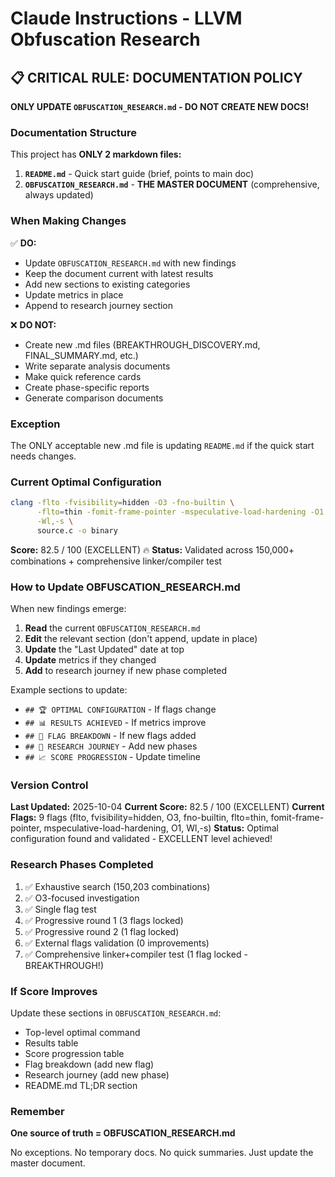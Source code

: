 # Claude Instructions - LLVM Obfuscation Research

## 📋 CRITICAL RULE: DOCUMENTATION POLICY

**ONLY UPDATE `OBFUSCATION_RESEARCH.md` - DO NOT CREATE NEW DOCS!**

### Documentation Structure

This project has **ONLY 2 markdown files:**

1. **`README.md`** - Quick start guide (brief, points to main doc)
2. **`OBFUSCATION_RESEARCH.md`** - **THE MASTER DOCUMENT** (comprehensive, always updated)

### When Making Changes

✅ **DO:**
- Update `OBFUSCATION_RESEARCH.md` with new findings
- Keep the document current with latest results
- Add new sections to existing categories
- Update metrics in place
- Append to research journey section

❌ **DO NOT:**
- Create new .md files (BREAKTHROUGH_DISCOVERY.md, FINAL_SUMMARY.md, etc.)
- Write separate analysis documents
- Make quick reference cards
- Create phase-specific reports
- Generate comparison documents

### Exception

The ONLY acceptable new .md file is updating `README.md` if the quick start needs changes.

### Current Optimal Configuration

```bash
clang -flto -fvisibility=hidden -O3 -fno-builtin \
      -flto=thin -fomit-frame-pointer -mspeculative-load-hardening -O1 \
      -Wl,-s \
      source.c -o binary
```

**Score:** 82.5 / 100 (EXCELLENT) 🔥
**Status:** Validated across 150,000+ combinations + comprehensive linker/compiler test

### How to Update OBFUSCATION_RESEARCH.md

When new findings emerge:

1. **Read** the current `OBFUSCATION_RESEARCH.md`
2. **Edit** the relevant section (don't append, update in place)
3. **Update** the "Last Updated" date at top
4. **Update** metrics if they changed
5. **Add** to research journey if new phase completed

Example sections to update:
- `## 🏆 OPTIMAL CONFIGURATION` - If flags change
- `## 📊 RESULTS ACHIEVED` - If metrics improve
- `## 🎯 FLAG BREAKDOWN` - If new flags added
- `## 🚀 RESEARCH JOURNEY` - Add new phases
- `## 📈 SCORE PROGRESSION` - Update timeline

### Version Control

**Last Updated:** 2025-10-04
**Current Score:** 82.5 / 100 (EXCELLENT)
**Current Flags:** 9 flags (flto, fvisibility=hidden, O3, fno-builtin, flto=thin, fomit-frame-pointer, mspeculative-load-hardening, O1, Wl,-s)
**Status:** Optimal configuration found and validated - EXCELLENT level achieved!

### Research Phases Completed

1. ✅ Exhaustive search (150,203 combinations)
2. ✅ O3-focused investigation
3. ✅ Single flag test
4. ✅ Progressive round 1 (3 flags locked)
5. ✅ Progressive round 2 (1 flag locked)
6. ✅ External flags validation (0 improvements)
7. ✅ Comprehensive linker+compiler test (1 flag locked - BREAKTHROUGH!)

### If Score Improves

Update these sections in `OBFUSCATION_RESEARCH.md`:
- Top-level optimal command
- Results table
- Score progression table
- Flag breakdown (add new flag)
- Research journey (add new phase)
- README.md TL;DR section

### Remember

**One source of truth = OBFUSCATION_RESEARCH.md**

No exceptions. No temporary docs. No quick summaries. Just update the master document.
